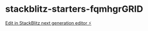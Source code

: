 # stackblitz-starters-fqmhgrGRID

[Edit in StackBlitz next generation editor ⚡️](https://stackblitz.com/~/github.com/madasamy1504/stackblitz-starters-fqmhgrGRID)